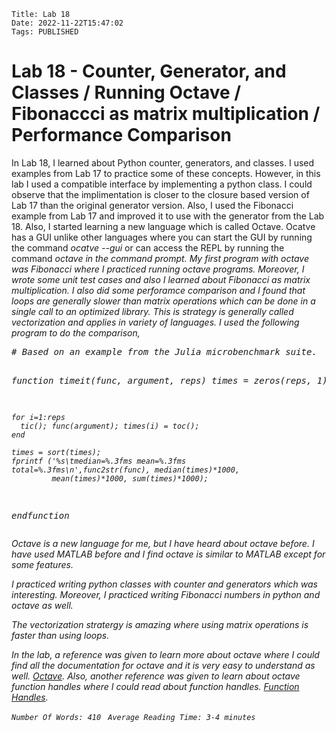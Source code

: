     Title: Lab 18
    Date: 2022-11-22T15:47:02
    Tags: PUBLISHED

Lab 18 - Counter, Generator, and Classes / Running Octave / Fibonaccci as matrix multiplication / Performance Comparison
================================================================================================

<p>
In Lab 18, I learned about Python counter, generators, and classes. I used examples from Lab 17 to practice some of these concepts. However, in this lab I used a compatible interface by implementing a python class. I could observe that the implimentation is closer to the closure based version of Lab 17 than the original generator version. Also, I used the Fibonacci example from Lab 17 and improved it to use with the generator from the Lab 18. Also, I started learning a new language which is called Octave. Ocatve has a GUI unlike other languages where you can start the GUI by running the command <i>ocatve --gui</i> or can access the REPL by running the command <i>octave<i> in the command prompt. My first program with octave was Fibonacci where I practiced running octave programs. Moreover, I wrote some unit test cases and also I learned about Fibonacci as matrix multiplication. I also did some perforamce comparison and I found that loops are generally slower than matrix operations which can be done in a single call to an optimized library. This is strategy is generally called vectorization and applies in variety of languages. I used the following program to do the comparison,
</p>
<pre>
# Based on an example from the Julia microbenchmark suite.

function timeit(func, argument, reps)
    times = zeros(reps, 1);

    for i=1:reps
      tic(); func(argument); times(i) = toc();
    end

    times = sort(times);
    fprintf ('%s\tmedian=%.3fms mean=%.3fms total=%.3fms\n',func2str(func), median(times)*1000,
             mean(times)*1000, sum(times)*1000);
endfunction
</pre>
<p>
Octave is a new language for me, but I have heard about octave before. I have used MATLAB before and I find octave is similar to MATLAB except for some features.
</p>
<p>
I practiced writing python classes with counter and generators which was interesting. Moreover, I practiced writing Fibonacci numbers in python and octave as well.
</p>
<p>
The vectorization stratergy is amazing where using matrix operations is faster than using loops.
</p>
<p>
In the lab, a reference was given to learn more about octave where I could find all the documentation for octave and it is very easy to understand as well. <a href="https://www.gnu.org/software/octave/doc/interpreter/Timing-Utilities.html">Octave</a>. Also, another reference was given to learn about octave function handles where I could read about function handles. <a href="https://docs.octave.org/interpreter/Function-Handles.html#Function-Handles">Function Handles</a>.
</p>

```Number Of Words: 410 ```
```Average Reading Time: 3-4 minutes```

<!-- more -->

